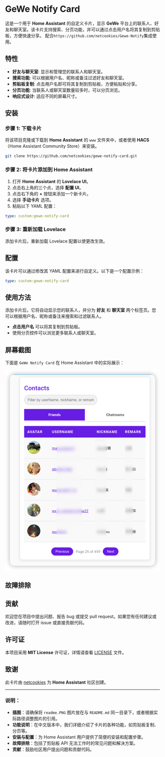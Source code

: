 # GeWe Notify Card

这是一个用于 **Home Assistant** 的自定义卡片，显示 **GeWe** 平台上的联系人、好友和聊天室。该卡片支持搜索、分页功能，并可以通过点击用户名将其复制到剪贴板，方便快速分享。
配合`https://github.com/netcookies/Gewe-Notify`集成使用。

## 特性

- **好友与聊天室**: 显示和管理您的联系人和聊天室。
- **搜索功能**: 可以根据用户名、昵称或备注过滤好友和聊天室。
- **剪贴板复制**: 点击用户名即可将其复制到剪贴板，方便粘贴和分享。
- **分页功能**: 当联系人或聊天室数量较多时，可以分页浏览。
- **响应式设计**: 适应不同的屏幕尺寸。

## 安装

### 步骤 1: 下载卡片

将该项目克隆或下载到 **Home Assistant** 的 `www` 文件夹中，或者使用 **HACS**（Home Assistant Community Store）来安装。

```bash
git clone https://github.com/netcookies/gewe-notify-card.git
```

### 步骤 2: 将卡片添加到 Home Assistant

1. 打开 **Home Assistant** 的 **Lovelace UI**。
2. 点击右上角的三个点，选择 **配置 UI**。
3. 点击右下角的 **+** 按钮来添加一个新卡片。
4. 选择 **手动卡片** 选项。
5. 粘贴以下 YAML 配置：

```yaml
type: custom:gewe-notify-card
```

### 步骤 3: 重新加载 Lovelace

添加卡片后，重新加载 Lovelace 配置以使更改生效。

## 配置

该卡片可以通过修改其 YAML 配置来进行自定义。以下是一个配置示例：

```yaml
type: custom:gewe-notify-card
```

## 使用方法

添加卡片后，它将自动显示您的联系人，并分为 **好友** 和 **聊天室** 两个标签页。您可以根据用户名、昵称或备注来搜索和过滤联系人。

- **点击用户名** 可以将其复制到剪贴板。
- 使用分页控件可以浏览更多联系人或聊天室。

## 屏幕截图

下面是 `GeWe Notify Card` 在 Home Assistant 中的实际展示：

![GeWe Notify Card](README.png)

## 故障排除

## 贡献

欢迎您在项目中提出问题、报告 bug 或提交 pull request。如果您有任何建议或改进，请随时打开 issue 或直接贡献代码。

## 许可证

本项目采用 **MIT License** 许可证，详情请查看 [LICENSE](LICENSE) 文件。

## 致谢

此卡片由 [netcookies](https://github.com/netcookies) 为 **Home Assistant** 社区创建。

---

### 说明：
- **插图**：请确保将 `readme.PNG` 图片放在与 `README.md` 同一目录下，或者根据实际路径调整图片的引用。
- **功能说明**：在中文版本中，我们详细介绍了卡片的各种功能，如剪贴板复制、分页等。
- **安装与配置**：为 Home Assistant 用户提供了简便的安装和配置步骤。
- **故障排除**：包括了剪贴板 API 无法工作时的常见问题和解决方案。
- **贡献**：鼓励社区用户提出问题和贡献代码。
